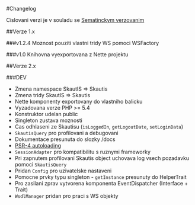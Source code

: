 #Changelog

Cislovani verzi je v souladu se [Sematinckym verzovanim](http://semver.org/)

##Verze 1.x

###v1.2.4
Moznost pouziti vlastni tridy WS pomoci WSFactory

###v1.0
Knihovna vyexportovana z Nette projektu

##Verze 2.x

###DEV
* Zmena namespace SkautIS => Skautis
* Zmena tridy SkautIS => Skautis
* Nette komponenty exportovany do vlastniho balicku
* Vyzadovana verze PHP >= 5.4
* Konstruktor udelan public
* Singleton zustava moznosti
* Cas odhlaseni ze Skautisu (``isLoggedIn``, ``getLogoutDate``, ``setLoginData``)
* ``SkautisQuery`` pro profilovani a debugovani
* Dokumentace presunuta do slozky /docs
* [PSR-4 autoloading](http://www.php-fig.org/psr/psr-4/)
* ``SessionAdapter`` pro kompatibilitu s ruznymi frameworky
* Pri zapnutem profilovani Skautis object uchovava log vsech pozadavku pomoci ``SkautisQuery``
* Pridan ``Config`` pro uzivatelske nastaveni
* Pomocne prvky typu singleton - ``getInstance`` presunuty do HelperTrait
* Pro zasilani zprav vytvorena komponenta EventDispatcher (Interface + Trait)
* ``WsdlManager`` pridan pro praci s WS objekty
